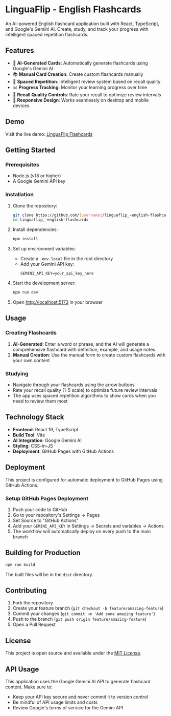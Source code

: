 # LinguaFlip - English Flashcards

An AI-powered English flashcard application built with React, TypeScript, and Google's Gemini AI. Create, study, and track your progress with intelligent spaced repetition flashcards.

## Features

- 🤖 **AI-Generated Cards**: Automatically generate flashcards using Google's Gemini AI
- 📚 **Manual Card Creation**: Create custom flashcards manually
- 🧠 **Spaced Repetition**: Intelligent review system based on recall quality
- 📊 **Progress Tracking**: Monitor your learning progress over time
- 🎯 **Recall Quality Controls**: Rate your recall to optimize review intervals
- 📱 **Responsive Design**: Works seamlessly on desktop and mobile devices

## Demo

Visit the live demo: [LinguaFlip Flashcards](https://[username].github.io/linguaflip_-english-flashcards/)

## Getting Started

### Prerequisites

- Node.js (v18 or higher)
- A Google Gemini API key

### Installation

1. Clone the repository:
   ```bash
   git clone https://github.com/[username]/linguaflip_-english-flashcards.git
   cd linguaflip_-english-flashcards
   ```

2. Install dependencies:
   ```bash
   npm install
   ```

3. Set up environment variables:
   - Create a `.env.local` file in the root directory
   - Add your Gemini API key:
     ```
     GEMINI_API_KEY=your_api_key_here
     ```

4. Start the development server:
   ```bash
   npm run dev
   ```

5. Open [http://localhost:5173](http://localhost:5173) in your browser

## Usage

### Creating Flashcards

1. **AI-Generated**: Enter a word or phrase, and the AI will generate a comprehensive flashcard with definition, example, and usage notes
2. **Manual Creation**: Use the manual form to create custom flashcards with your own content

### Studying

- Navigate through your flashcards using the arrow buttons
- Rate your recall quality (1-5 scale) to optimize future review intervals
- The app uses spaced repetition algorithms to show cards when you need to review them most

## Technology Stack

- **Frontend**: React 19, TypeScript
- **Build Tool**: Vite
- **AI Integration**: Google Gemini AI
- **Styling**: CSS-in-JS
- **Deployment**: GitHub Pages with GitHub Actions

## Deployment

This project is configured for automatic deployment to GitHub Pages using GitHub Actions.

### Setup GitHub Pages Deployment

1. Push your code to GitHub
2. Go to your repository's Settings → Pages
3. Set Source to "GitHub Actions"
4. Add your `GEMINI_API_KEY` in Settings → Secrets and variables → Actions
5. The workflow will automatically deploy on every push to the main branch

## Building for Production

```bash
npm run build
```

The built files will be in the `dist` directory.

## Contributing

1. Fork the repository
2. Create your feature branch (`git checkout -b feature/amazing-feature`)
3. Commit your changes (`git commit -m 'Add some amazing feature'`)
4. Push to the branch (`git push origin feature/amazing-feature`)
5. Open a Pull Request

## License

This project is open source and available under the [MIT License](LICENSE).

## API Usage

This application uses the Google Gemini AI API to generate flashcard content. Make sure to:
- Keep your API key secure and never commit it to version control
- Be mindful of API usage limits and costs
- Review Google's terms of service for the Gemini API
